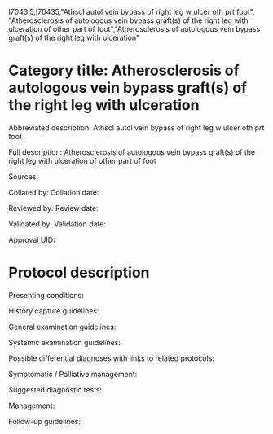 I7043,5,I70435,"Athscl autol vein bypass of right leg w ulcer oth prt foot", "Atherosclerosis of autologous vein bypass graft(s) of the right leg with ulceration of other part of foot","Atherosclerosis of autologous vein bypass graft(s) of the right leg with ulceration"
# Category title: Atherosclerosis of autologous vein bypass graft(s) of the right leg with ulceration

Abbreviated description: Athscl autol vein bypass of right leg w ulcer oth prt foot

Full description: Atherosclerosis of autologous vein bypass graft(s) of the right leg with ulceration of other part of foot

Sources:

Collated by:
Collation date:

Reviewed by:
Review date:

Validated by:
Validation date:

Approval UID:

# Protocol description

Presenting conditions:

History capture guidelines:

General examination guidelines:

Systemic examination guidelines:

Possible differential diagnoses with links to related protocols:

Symptomatic / Palliative management:

Suggested diagnostic tests:

Management:

Follow-up guidelines:

